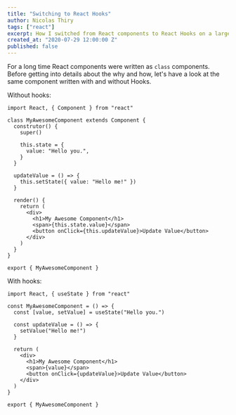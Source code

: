 ```yaml
---
title: "Switching to React Hooks"
author: Nicolas Thiry
tags: ["react"]
excerpt: How I switched from React components to React Hooks on a large scale application.
created_at: "2020-07-29 12:00:00 Z"
published: false
---
```


For a long time React components were written as `class` components. Before getting into details about the why and how, let's have a look at the same component written with and without Hooks.

Without hooks:

```React
import React, { Component } from "react"

class MyAwesomeComponent extends Component {
  construtor() {
    super()

    this.state = {
      value: "Hello you.",
    }
  }

  updateValue = () => {
    this.setState({ value: "Hello me!" })
  }

  render() {
    return (
      <div>
        <h1>My Awesome Component</h1>
        <span>{this.state.value}</span>
        <button onClick={this.updateValue}>Update Value</button>
      </div>
    )
  }
}

export { MyAwesomeComponent }
```

With hooks:

```React
import React, { useState } from "react"

const MyAwesomeComponent = () => {
  const [value, setValue] = useState("Hello you.")

  const updateValue = () => {
    setValue("Hello me!")
  }

  return (
    <div>
      <h1>My Awesome Component</h1>
      <span>{value}</span>
      <button onClick={updateValue}>Update Value</button>
    </div>
  )
}

export { MyAwesomeComponent }
```

